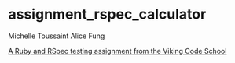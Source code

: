 # assignment_rspec_calculator

Michelle Toussaint
Alice Fung

[A Ruby and RSpec testing assignment from the Viking Code School](http://www.vikingcodeschool.com)
